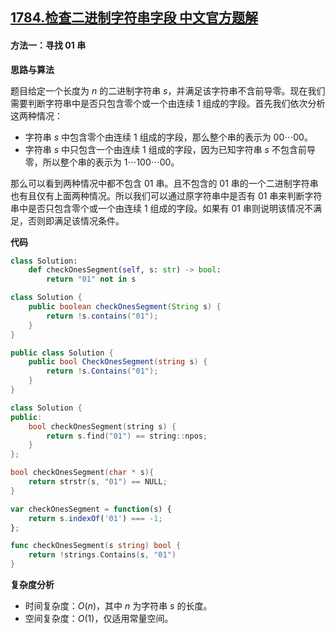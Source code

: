 ## [1784.检查二进制字符串字段 中文官方题解](https://leetcode.cn/problems/check-if-binary-string-has-at-most-one-segment-of-ones/solutions/100000/jian-cha-er-jin-zhi-zi-fu-chuan-zi-duan-b1phi)

#### 方法一：寻找 $01$ 串

**思路与算法**

题目给定一个长度为 $n$ 的二进制字符串 $s$，并满足该字符串不含前导零。现在我们需要判断字符串中是否只包含零个或一个由连续 $1$ 组成的字段。首先我们依次分析这两种情况：

- 字符串 $s$ 中包含零个由连续 $1$ 组成的字段，那么整个串的表示为 $00 \cdots 00$。
- 字符串 $s$ 中只包含一个由连续 $1$ 组成的字段，因为已知字符串 $s$ 不包含前导零，所以整个串的表示为 $1 \cdots 100 \cdots 00$。

那么可以看到两种情况中都不包含 $01$ 串。且不包含的 $01$ 串的一个二进制字符串也有且仅有上面两种情况。所以我们可以通过原字符串中是否有 $01$ 串来判断字符串中是否只包含零个或一个由连续 $1$ 组成的字段。如果有 $01$ 串则说明该情况不满足，否则即满足该情况条件。

**代码**

```Python [sol1-Python3]
class Solution:
    def checkOnesSegment(self, s: str) -> bool:
        return "01" not in s
```

```Java [sol1-Java]
class Solution {
    public boolean checkOnesSegment(String s) {
        return !s.contains("01");
    }
}
```

```C# [sol1-C#]
public class Solution {
    public bool CheckOnesSegment(string s) {
        return !s.Contains("01");
    }
}
```

```C++ [sol1-C++]
class Solution {
public:
    bool checkOnesSegment(string s) {
        return s.find("01") == string::npos;
    }
};
```

```C [sol1-C]
bool checkOnesSegment(char * s){
    return strstr(s, "01") == NULL;
}
```

```JavaScript [sol1-JavaScript]
var checkOnesSegment = function(s) {
    return s.indexOf('01') === -1;
};
```

```go [sol1-Golang]
func checkOnesSegment(s string) bool {
	return !strings.Contains(s, "01")
}
```

**复杂度分析**

- 时间复杂度：$O(n)$，其中 $n$ 为字符串 $s$ 的长度。
- 空间复杂度：$O(1)$，仅适用常量空间。